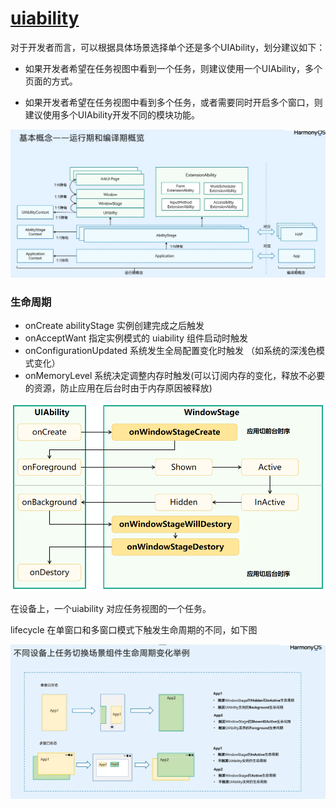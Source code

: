 # [uiability](https://developer.huawei.com/consumer/cn/doc/harmonyos-guides-V5/uiability-overview-V5)


对于开发者而言，可以根据具体场景选择单个还是多个UIAbility，划分建议如下：

- 如果开发者希望在任务视图中看到一个任务，则建议使用一个UIAbility，多个页面的方式。

- 如果开发者希望在任务视图中看到多个任务，或者需要同时开启多个窗口，则建议使用多个UIAbility开发不同的模块功能。

![ohos framework](../imgs/ohos_framework.png)

### 生命周期

- onCreate abilityStage 实例创建完成之后触发
- onAcceptWant  指定实例模式的 uiability 组件启动时触发
- onConfigurationUpdated 系统发生全局配置变化时触发 （如系统的深浅色模式变化）
- onMemoryLevel 系统决定调整内存时触发(可以订阅内存的变化，释放不必要的资源，防止应用在后台时由于内存原因被释放) 

![ability lifecycle](../imgs/ability_lifecycle.png)

在设备上，一个uiability 对应任务视图的一个任务。

lifecycle 在单窗口和多窗口模式下触发生命周期的不同，如下图

![lifecycle active mode](../imgs/ability_lifecycle_mode.png)


